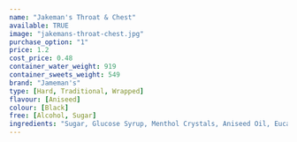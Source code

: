 ```yaml
---
name: "Jakeman's Throat & Chest"
available: TRUE
image: "jakemans-throat-chest.jpg"
purchase_option: "1"
price: 1.2
cost_price: 0.48
container_water_weight: 919
container_sweets_weight: 549
brand: "Jameman's"
type: [Hard, Traditional, Wrapped]
flavour: [Aniseed]
colour: [Black]
free: [Alcohol, Sugar]
ingredients: "Sugar, Glucose Syrup, Menthol Crystals, Aniseed Oil, Eucalyptus Oil, Colour: Vegetable Carbon, Natural Flavouring"
---
```

